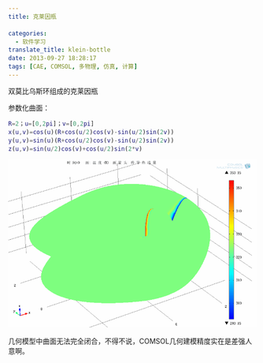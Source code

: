 ```yaml
---
title: 克莱因瓶

categories:
  - 软件学习
translate_title: klein-bottle
date: 2013-09-27 18:28:17
tags: [CAE, COMSOL, 多物理, 仿真, 计算]
---
```


双莫比乌斯环组成的克莱因瓶

参数化曲面：

```matlab
R=2；u=[0,2pi]；v=[0,2pi]
x(u,v)=cos(u)(R+cos(u/2)cos(v)-sin(u/2)sin(2v))
y(u,v)=sin(u)(R+cos(u/2)cos(v)-sin(u/2)sin(2v))
z(u,v)=sin(u/2)cos(v)+cos(u/2)sin(2*v)
```


![](/assets/img/blogimgs/cax/mobius_strip_klein_bottle.gif) 

几何模型中曲面无法完全闭合，不得不说，COMSOL几何建模精度实在是差强人意啊。